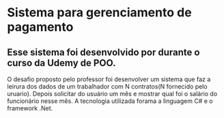 # Sistema para gerenciamento de pagamento 

## Esse sistema foi desenvolvido por durante o curso da Udemy de POO.

O desafio proposto pelo professor foi desenvolver um sistema que faz a leirura dos dados de um trabalhador com N contratos(N fornecido pelo uruario). Depois solicitar do usuário um mês e mostrar qual foi o salário do funcionário nesse mês.
A tecnologia utilizada forama a linguagem C# e o framework .Net.




